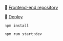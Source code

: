 :pushpin: [Frontend-end repository](https://github.com/Rasskris/Chat-FE)

:pushpin: [Deploy](https://melodious-cendol-d0956f.netlify.app/)

`npm install`

`npm run start:dev`
